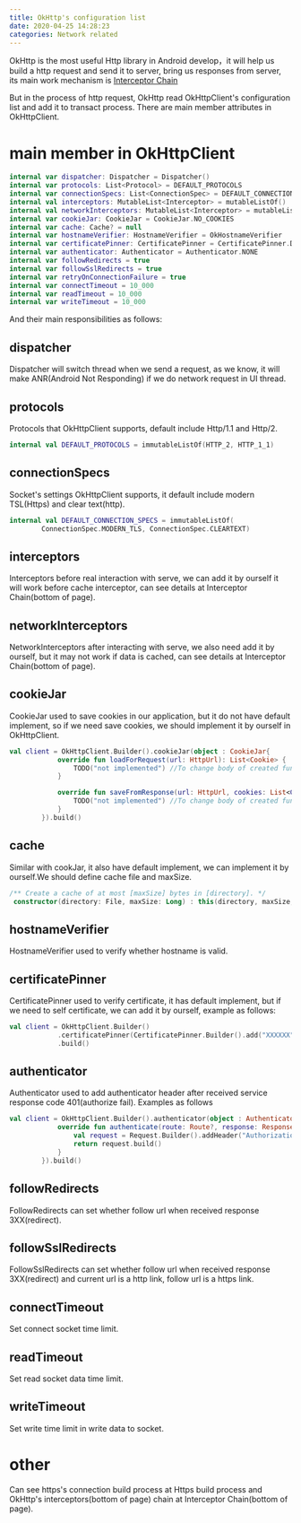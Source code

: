 ```yaml
---
title: OkHttp's configuration list
date: 2020-04-25 14:28:23
categories: Network related
---
```


OkHttp is the most useful Http library in Android develop，it will help us build a http request and send it to server, bring us responses from server, its main work mechanism is [Interceptor Chain]([https://wongzhenyu.cn/2018/09/10/OkHttp%E4%B8%AD%E6%8B%A6%E6%88%AA%E5%99%A8%E6%B5%81%E7%A8%8B%E8%A7%A3%E6%9E%90/](https://wongzhenyu.cn/2018/09/10/OkHttp中拦截器流程解析/))

But in the process of http request, OkHttp read OkHttpClient's configuration list and add it to transact process. There are main member attributes in OkHttpClient.

# main member in OkHttpClient 

```kotlin
internal var dispatcher: Dispatcher = Dispatcher()
internal var protocols: List<Protocol> = DEFAULT_PROTOCOLS
internal var connectionSpecs: List<ConnectionSpec> = DEFAULT_CONNECTION_SPECS
internal val interceptors: MutableList<Interceptor> = mutableListOf()
internal val networkInterceptors: MutableList<Interceptor> = mutableListOf()
internal var cookieJar: CookieJar = CookieJar.NO_COOKIES
internal var cache: Cache? = null
internal var hostnameVerifier: HostnameVerifier = OkHostnameVerifier
internal var certificatePinner: CertificatePinner = CertificatePinner.DEFAULT
internal var authenticator: Authenticator = Authenticator.NONE
internal var followRedirects = true
internal var followSslRedirects = true
internal var retryOnConnectionFailure = true
internal var connectTimeout = 10_000
internal var readTimeout = 10_000
internal var writeTimeout = 10_000
```

And their main responsibilities as follows:

## dispatcher

Dispatcher will switch thread when we send a request, as we know, it will make ANR(Android Not Responding) if we do network request in UI thread.

## protocols

Protocols that OkHttpClient supports, default include Http/1.1 and Http/2.

```kotlin
internal val DEFAULT_PROTOCOLS = immutableListOf(HTTP_2, HTTP_1_1)
```

## connectionSpecs

Socket's settings OkHttpClient supports, it default include modern TSL(Https) and clear text(http).

```kotlin
internal val DEFAULT_CONNECTION_SPECS = immutableListOf(
        ConnectionSpec.MODERN_TLS, ConnectionSpec.CLEARTEXT)
``` 

## interceptors

Interceptors before real interaction with serve, we can add it by ourself it will work before cache interceptor, can see details at Interceptor Chain(bottom of page).

## networkInterceptors

NetworkInterceptors after interacting with serve, we also need add it by ourself, but it may not work if data is cached, can see details at Interceptor Chain(bottom of page).


## cookieJar

CookieJar used to save cookies in our application, but it do not have default implement, so if we need save cookies, we should implement it by ourself in OkHttpClient.

```kotlin
val client = OkHttpClient.Builder().cookieJar(object : CookieJar{
            override fun loadForRequest(url: HttpUrl): List<Cookie> {
                TODO("not implemented") //To change body of created functions use File | Settings | File Templates.
            }

            override fun saveFromResponse(url: HttpUrl, cookies: List<Cookie>) {
                TODO("not implemented") //To change body of created functions use File | Settings | File Templates.
            }
        }).build()
``` 

## cache

Similar with cookJar, it also have default implement, we can implement it by ourself.We should define cache file and maxSize.

```kotlin
/** Create a cache of at most [maxSize] bytes in [directory]. */
 constructor(directory: File, maxSize: Long) : this(directory, maxSize, FileSystem.SYSTEM)
```

## hostnameVerifier

HostnameVerifier used to verify whether hostname is valid.


## certificatePinner

CertificatePinner used to verify certificate, it has default implement, but if we need to self certificate, we can add it by ourself, example as follows:

```kotlin
val client = OkHttpClient.Builder()
            .certificatePinner(CertificatePinner.Builder().add("XXXXXX").add("XXXXXX").build())
            .build()
```

## authenticator

Authenticator used to add authenticator header after received service response code 401(authorize fail). Examples as follows

```kotlin
val client = OkHttpClient.Builder().authenticator(object : Authenticator{
            override fun authenticate(route: Route?, response: Response): Request? {
                val request = Request.Builder().addHeader("Authorization", " Bearer <XXXXXXX>")
                return request.build()
            }
        }).build()
```


## followRedirects

FollowRedirects can set whether follow url when received response 3XX(redirect).



## followSslRedirects

FollowSslRedirects can set whether follow url when received response 3XX(redirect) and current url is a http link, follow url is a https link.

## connectTimeout

Set connect socket time limit.

## readTimeout

Set read socket data time limit.

## writeTimeout

Set write time limit in write data to socket.

# other

Can see https's connection build process at Https build process and OkHttp's interceptors(bottom of page) chain at Interceptor Chain(bottom of page).
